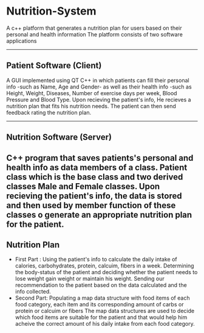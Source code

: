# Nutrition-System

A c++ platform that generates a nutrition plan for users based on their personal and health information 
The platform consists of two software applications 

---
## Patient Software (Client)
A GUI implemented using QT C++ in which patients can fill their personal info -such as Name, Age and Gender- as well as their health info -such as Height, Weight, Diseases, Number of exercise days per week, Blood Pressure and Blood Type.
Upon recieving the patient's info, He recieves a nutrition plan that fits his nutrition needs.
The patient can then send feedback rating the nutrition plan. 
 
 ---
 ## Nutrition Software (Server)
 C++ program that saves patients's personal and health info as data members of a class. 
 Patient class which is the base class and two derived classes Male and Female classes. 
 Upon recieving the patient's info, the data is stored and then used by member function of these classes o generate an appropriate nutrition plan for the patient. 
---
## Nutrition Plan 
- First Part :
  Using the patient's info to calculate the daily intake of calories, carbohydrates, protein, calcuim, fibers in a week.
  Determining the body-status of the patient and deciding whether the patient needs to lose weight gain weight or maintain his weight.
  Sending our recommendation to the patient based on the data calculated and the info collected. 
- Second Part:
   Populating a map data structure with food items of each food category, each item and its corresponding amount of carbs or protein or calcuim or fibers 
   The map data structures are used to decide which food items are suitable for the patient and that would help him acheive the correct amount of his daily intake from each food      category.
   
   
  
  


